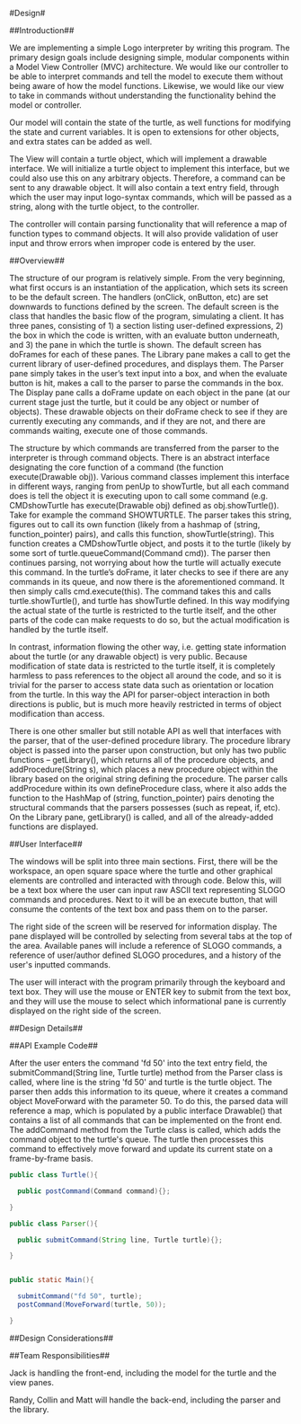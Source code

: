 #Design#

##Introduction##

We are implementing a simple Logo interpreter by writing this program. The primary design goals include designing simple, modular components within a Model View Controller (MVC) architecture. We would like our controller to be able to interpret commands and tell the model to execute them without being aware of how the model functions. Likewise, we would like our view to take in commands without understanding the functionality behind the model or controller. 

Our model will contain the state of the turtle, as well functions for modifying the state and current variables. It is open to extensions for other objects, and extra states can be added as well. 

The View will contain a turtle object, which will implement a drawable interface. We will initialize a turtle object to implement this interface, but we could also use this on any arbitrary objects. Therefore, a command can be sent to any drawable object. It will also contain a text entry field, through which the user may input logo-syntax commands, which will be passed as a string, along with the turtle object, to the controller.

The controller will contain parsing functionality that will reference a map of function types to command objects. It will also provide validation of user input and throw errors when improper code is entered by the user.  

##Overview##

The structure of our program is relatively simple. From the very beginning, what first occurs is an instantiation of the application, which sets its screen to be the default screen. The handlers (onClick, onButton, etc) are set downwards to functions defined by the screen. The default screen is the class that handles the basic flow of the program, simulating a client. It has three panes, consisting of 1) a section listing user-defined expressions, 2) the box in which the code is written, with an evaluate button underneath, and 3) the pane in which the turtle is shown. The default screen has doFrames for each of these panes. The Library pane makes a call to get the current library of user-defined procedures, and displays them. The Parser pane simply takes in the user’s text input into a box, and when the evaluate button is hit, makes a call to the parser to parse the commands in the box. The Display pane calls a doFrame update on each object in the pane (at our current stage just the turtle, but it could be any object or number of objects). These drawable objects on their doFrame check to see if they are currently executing any commands, and if they are not, and there are commands waiting, execute one of those commands. 

The structure by which commands are transferred from the parser to the interpreter is through command objects. There is an abstract interface designating the core function of a command (the function execute(Drawable obj)). Various command classes implement this interface in different ways, ranging from penUp to showTurtle, but all each command does is tell the object it is executing upon to call some command (e.g. CMDshowTurtle has execute(Drawable obj) defined as obj.showTurtle()). Take for example the command SHOWTURTLE. The parser takes this string, figures out to call its own function (likely from a hashmap of (string, function_pointer) pairs), and calls this function, showTurtle(string). This function creates a CMDshowTurtle object, and posts it to the turtle (likely by some sort of turtle.queueCommand(Command cmd)). The parser then continues parsing, not worrying about how the turtle will actually execute this command. In the turtle’s doFrame, it later checks to see if there are any commands in its queue, and now there is the aforementioned command. It then simply calls cmd.execute(this). The command takes this and calls turtle.showTurtle(), and turtle has showTurtle defined. In this way modifying the actual state of the turtle is restricted to the turtle itself, and the other parts of the code can make requests to do so, but the actual modification is handled by the turtle itself. 

In contrast, information flowing the other way, i.e. getting state information about the turtle (or any drawable object) is very public. Because modification of state data is restricted to the turtle itself, it is completely harmless to pass references to the object all around the code, and so it is trivial for the parser to access state data such as orientation or location from the turtle. In this way the API for parser-object interaction in both directions is public, but is much more heavily restricted in terms of object modification than access. 

There is one other smaller but still notable API as well that interfaces with the parser, that of the user-defined procedure library. The procedure library object is passed into the parser upon construction, but only has two public functions – getLibrary(), which returns all of the procedure objects, and addProcedure(String s), which places a new procedure object within the library based on the original string defining the procedure. The parser calls addProcedure within its own defineProcedure class, where it also adds the function to the HashMap of (string, function_pointer) pairs denoting the structural commands that the parsers possesses (such as repeat, if, etc). On the Library pane, getLibrary() is called, and all of the already-added functions are displayed. 

##User Interface##

The windows will be split into three main sections. First, there will be the workspace, an open square space where the turtle and other graphical elements are controlled and interacted with through code. Below this, will be a text box where the user can input raw ASCII text representing SLOGO commands and procedures. Next to it will be an execute button, that will consume the contents of the text box and pass them on to the parser.

The right side of the screen will be reserved for information display. The pane displayed will be controlled by selecting from several tabs at the top of the area. Available panes will include a reference of SLOGO commands, a reference of user/author defined SLOGO procedures, and a history of the user's inputted commands. 

The user will interact with the program primarily through the keyboard and text box. They will use the mouse or ENTER key to submit from the text box, and they will use the mouse to select which informational pane is currently displayed on the right side of the screen. 


##Design Details##



##API Example Code##

After the user enters the command 'fd 50' into the text entry field, the submitCommand(String line, Turtle turtle) method from the Parser class is called, where line is the string 'fd 50' and turtle is the turtle object. The parser then adds this information to its queue, where it creates a command object MoveForward with the parameter 50. To do this, the parsed data will reference a map, which is populated by a public interface Drawable() that contains a list of all commands that can be implemented on the front end. The addCommand method from the Turtle class is called, which adds the command object to the turtle's queue. The turtle then processes this command to effectively move forward and update its current state on a frame-by-frame basis.

```java
public class Turtle(){

  public postCommand(Command command){};

}

public class Parser(){

  public submitCommand(String line, Turtle turtle){};

}


public static Main(){

  submitCommand("fd 50", turtle);
  postCommand(MoveForward(turtle, 50));

}
```
##Design Considerations##

##Team Responsibilities##

Jack is handling the front-end, including the model for the turtle and the view panes.

Randy, Collin and Matt will handle the back-end, including the parser and the library.
